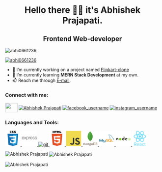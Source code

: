 <h1 align='center'>Hello there 🙋‍♂️ it's Abhishek Prajapati.</h1>
<h2 align='center'>Frontend Web-developer</h2>
<p align="left"> <img src="https://komarev.com/ghpvc/?username=abhi0661236&label=Profile%20views&color=0e75b6&style=flat" alt="abhi0661236" /> </p>
<p align="left"> <a href="https://github.com/ryo-ma/github-profile-trophy"><img src="https://github-profile-trophy.vercel.app/?username=abhi0661236"  alt="abhi0661236" /></a> </p>

<!--
**abhi0661236/abhi0661236** is a ✨ _special_ ✨ repository because its `README.md` (this file) appears on your GitHub profile.
- 💬 Ask me about <a href="https://en.wikipedia.org/wiki/HTML"><img src="https://upload.wikimedia.org/wikipedia/commons/thumb/6/61/HTML5_logo_and_wordmark.svg/120px-HTML5_logo_and_wordmark.svg.png"  alt="abhi0661236" /></a>
- 😄 Pronouns: ...
- ⚡ Fun fact: ...
Here are some ideas to get you started:-->

- 🔭 I’m currently working on a project named <span><a href='https//abhi0661236.github.io/flipkart-clone/'>Flipkart-clone </a> </span>
- 🌱 I’m currently learning <strong>MERN Stack Development</strong> at my own.
- 📫 Reach me through <a href='mailto:ap0661236@gmail.com'>E-mail</a>.

<h3 align="left">Connect with me:</h3>
<p align="left">
<a href="https://twitter.com/Abhishe20707103" target="blank"><img align="center" src="https://raw.githubusercontent.com/rahuldkjain/github-profile-readme-generator/master/src/images/icons/Social/twitter.svg" alt="" height="30" width="40" /></a>
<a href="https://www.linkedin.com/in/abhishek-prajapati-3265481a2" target="blank"><img align="center" src="https://raw.githubusercontent.com/rahuldkjain/github-profile-readme-generator/master/src/images/icons/Social/linked-in-alt.svg" alt="Abhishek Prajapati" height="30" width="40" /></a>
<a href="https://www.facebook.com/profile.php?id=100017100910070" target="blank"><img align="center" src="https://raw.githubusercontent.com/rahuldkjain/github-profile-readme-generator/master/src/images/icons/Social/facebook.svg" alt="facebook_username" height="30" width="40" /></a>
<a href="https://www.instagram.com/artistt__abhi/" target="blank"><img align="center" src="https://raw.githubusercontent.com/rahuldkjain/github-profile-readme-generator/master/src/images/icons/Social/instagram.svg" alt="instagram_username" height="30" width="40" /></a>
</p>

<h3 align="left">Languages and Tools:</h3>
<p align="left"> <a href="https://www.w3schools.com/css/" target="_blank" rel="noreferrer"> <img src="https://raw.githubusercontent.com/devicons/devicon/master/icons/css3/css3-original-wordmark.svg" alt="css3" width="50" height="50"/> </a> <a href="https://expressjs.com" target="_blank" rel="noreferrer" bgcolor='white'> <img src="https://raw.githubusercontent.com/devicons/devicon/master/icons/express/express-original-wordmark.svg" alt="express" width="50" height="50"/> </a> <a href="https://git-scm.com/" target="_blank" rel="noreferrer"> <img src="https://www.vectorlogo.zone/logos/git-scm/git-scm-icon.svg" alt="git" width="50" height="50"/> </a> <a href="https://www.w3.org/html/" target="_blank" rel="noreferrer"> <img src="https://raw.githubusercontent.com/devicons/devicon/master/icons/html5/html5-original-wordmark.svg" alt="html5" width="50" height="50"/> </a> <a href="https://developer.mozilla.org/en-US/docs/Web/JavaScript" target="_blank" rel="noreferrer"> <img src="https://raw.githubusercontent.com/devicons/devicon/master/icons/javascript/javascript-original.svg" alt="javascript" width="50" height="50"/> </a> <a href="https://www.mongodb.com/" target="_blank" rel="noreferrer"> <img src="https://raw.githubusercontent.com/devicons/devicon/master/icons/mongodb/mongodb-original-wordmark.svg" alt="mongodb" width="50" height="50"/> </a> <a href="https://www.mysql.com/" target="_blank" rel="noreferrer"> <img src="https://raw.githubusercontent.com/devicons/devicon/master/icons/mysql/mysql-original-wordmark.svg" alt="mysql" width="50" height="50"/> </a> <a href="https://nodejs.org" target="_blank" rel="noreferrer"> <img src="https://raw.githubusercontent.com/devicons/devicon/master/icons/nodejs/nodejs-original-wordmark.svg" alt="nodejs" width="50" height="50"/> </a> <a href="https://reactjs.org/" target="_blank" rel="noreferrer"> <img src="https://raw.githubusercontent.com/devicons/devicon/master/icons/react/react-original-wordmark.svg" alt="react" width="50" height="50"/> </a> </p>

<p><img align="left" src="https://github-readme-stats.vercel.app/api/top-langs?username=abhi0661236&show_icons=true&locale=en&layout=compact" alt="Abhishek Prajapati" /></p>

<p>&nbsp;<img align="center" src="https://github-readme-stats.vercel.app/api?username=abhi0661236&show_icons=true&locale=en" alt="Abhishek Prajapati" /></p>

<p><img align="center" src="https://github-readme-streak-stats.herokuapp.com/?user=abhi0661236" alt="Abhishek Prajapati" /></p>
